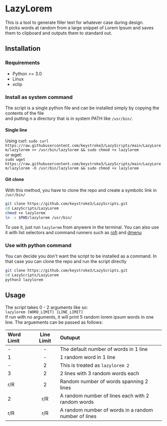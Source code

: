 # LazyLorem

This is a tool to generate filler text for whatever case during design.  
It picks words at random from a large snippet of Lorem Ipsum and saves them to clipboard and outputs them to standard out.

## Installation
### Requirements
* Python >= 3.0
* Linux
* xclip


### Install as system command
The script is a single python file and can be installed simply by copying the contents of the file  
and putting n a directory that is in system PATH like `/usr/bin/`.

#### Single line
Using curl:
`sudo curl  
 https://raw.githubusercontent.com/keystroke3/LazyScripts/main/LazyLorem/lazylorem >> /usr/bin/lazylorem && sudo chmod +x lazylorem`  
or wget:  
`sudo wget https://raw.githubusercontent.com/keystroke3/LazyScripts/main/LazyLorem/lazylorem -O /usr/bin/lazylorem && sudo chmod +x lazylorem`

#### Git clone
With this method, you have to clone the repo and create a symbolic link in `/usr/bin/`
```bash
git clone https://github.com/keystroke3/LazyScripts.git
cd LazyScripts/LazyLorem
chmod +x lazylorem
ln -s $PWD/lazylorem /usr/bin/
```
To use it, just run `lazylorem` from anywere in the terminal. You can also use it with list selectors and command runners such as [rofi](https://github.com/davatorium/rofi) and [dmenu](https://github.com/davatorium/rofi)
### Use with python command
You can decide you don't want the script to be installed as a command. In that case you can clone the repo and run the script directly
```bash
git clone https://github.com/keystroke3/LazyScripts.git
cd LazyScripts/LazyLorem
python3 lazylorem
```

## Usage
The script takes 0 - 2 arguments like so:   
`lazylorem [WORD_LIMIT] [LINE_LIMIT]`  
If run with no arguments, it will print 5 random lorem ipsum words in one line. The arguements can be passed as follows:

| Word Limit     | Line Limit     | Outuput     |
| :------------- | :----------: | :----------- |
|  - |  - | The default number of words in 1 line    |
| 1   | - | 1 random word in 1 line |
| -   | 2 | This is treated as  `lazylorem 2` |
| 3   | 2 | 2 lines with 3 random words each |
| r/R   | 2 | Random number of words spanning 2 lines |
| 2   | r/R | A random number of lines each with 2 random words |
| r/R   | r/R | A random number of words in a random number of lines |

